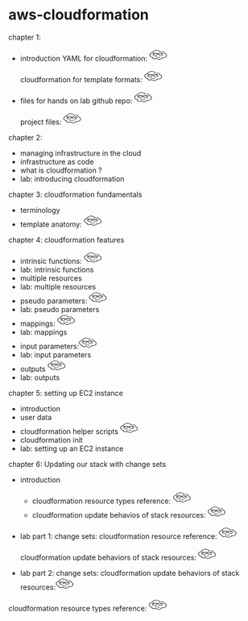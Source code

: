 # aws-cloudformation


chapter 1: 
- introduction
    YAML for cloudformation:
    <a href="https://aws.amazon.com/blogs/mt/the-virtues-of-yaml-cloudformation-and-using-cloudformation-designer-to-convert-json-to-yaml/"  target="_blank"><img src="https://github.com/cgpeanut/aws-cloudformation/blob/main/images/cloud.png" alt="IMAGE ALT TEXT HERE" width="35" height="25" /></a>

    cloudformation for template formats: 
    <a href="https://docs.aws.amazon.com/AWSCloudFormation/latest/UserGuide/template-formats.html"  target="_blank"><img src="https://github.com/cgpeanut/aws-cloudformation/blob/main/images/cloud.png" alt="IMAGE ALT TEXT HERE" width="35" height="25" /></a>

- files for hands on lab
    github repo: <a href="https://github.com/ACloudGuru/intro-to-CloudFormation_AC" target="_blank"><img src="https://github.com/cgpeanut/aws-cloudformation/blob/main/images/cloud.png" alt="IMAGE ALT TEXT HERE" width="35" height="25" /></a>

    project files: <a href="https://learn.acloud.guru/course/intro-aws-cloudformation/learn/infrastructure-in-the-cloud/42ad57ef-44e6-c08f-370d-b3309735af40/watch" target="_blank"><img src="https://github.com/cgpeanut/aws-cloudformation/blob/main/images/cloud.png" alt="IMAGE ALT TEXT HERE" width="35" height="25" /></a>


chapter 2: 
- managing infrastructure in the cloud
- infrastructure as code
- what is cloudformation ?
- lab: introducing cloudformation

chapter 3: cloudformation fundamentals
- terminology
- template anatomy: 
<a href="https://docs.aws.amazon.com/AWSCloudFormation/latest/UserGuide/template-anatomy.html" target="_blank"><img src="https://github.com/cgpeanut/aws-cloudformation/blob/main/images/cloud.png" alt="IMAGE ALT TEXT HERE" width="35" height="25" /></a>

chapter 4: cloudformation features
- intrinsic functions: <a href="https://docs.aws.amazon.com/AWSCloudFormation/latest/UserGuide/intrinsic-function-reference.html" target="_blank"><img src="https://github.com/cgpeanut/aws-cloudformation/blob/main/images/cloud.png" alt="IMAGE ALT TEXT HERE" width="35" height="25" /></a>
- lab: intrinsic functions
- multiple resources
- lab: multiple resources
- pseudo parameters: <a href="https://docs.aws.amazon.com/AWSCloudFormation/latest/UserGuide/pseudo-parameter-reference.html" target="_blank"><img src="https://github.com/cgpeanut/aws-cloudformation/blob/main/images/cloud.png" alt="IMAGE ALT TEXT HERE" width="35" height="25" /></a>
- lab: pseudo parameters
- mappings: <a href="https://docs.aws.amazon.com/AWSCloudFormation/latest/UserGuide/mappings-section-structure.html" target="_blank"><img src="https://github.com/cgpeanut/aws-cloudformation/blob/main/images/cloud.png" alt="IMAGE ALT TEXT HERE" width="35" height="25" /></a>
- lab: mappings
- input parameters:<a href="https://docs.aws.amazon.com/AWSCloudFormation/latest/UserGuide/parameters-section-structure.html" target="_blank"><img src="https://github.com/cgpeanut/aws-cloudformation/blob/main/images/cloud.png" alt="IMAGE ALT TEXT HERE" width="35" height="25" /></a>
- lab: input parameters
- outputs
    <a href="https://docs.aws.amazon.com/AWSCloudFormation/latest/UserGuide/outputs-section-structure.html" target="_blank"><img src="https://github.com/cgpeanut/aws-cloudformation/blob/main/images/cloud.png" alt="IMAGE ALT TEXT HERE" width="35" height="25" /></a>
- lab: outputs

chapter 5: setting up EC2 instance
- introduction
- user data
- cloudformation helper scripts
    <a href="https://docs.aws.amazon.com/AWSCloudFormation/latest/UserGuide/cfn-helper-scripts-reference.html" target="_blank"><img src="https://github.com/cgpeanut/aws-cloudformation/blob/main/images/cloud.png" alt="IMAGE ALT TEXT HERE" width="35" height="25" /></a>
- cloudformation init
- lab: setting up an EC2 instance

chapter 6: Updating our stack with change sets
- introduction
  - cloudformation resource types reference: <a href="https://docs.aws.amazon.com/AWSCloudFormation/latest/UserGuide/aws-template-resource-type-ref.html" target="_blank"><img src="https://github.com/cgpeanut/aws-cloudformation/blob/main/images/cloud.png" alt="IMAGE ALT TEXT HERE" width="35" height="25" /></a>
  - cloudformation update behavios of stack resources: <a href="https://docs.aws.amazon.com/AWSCloudFormation/latest/UserGuide/using-cfn-updating-stacks-update-behaviors.html" target="_blank"><img src="https://github.com/cgpeanut/aws-cloudformation/blob/main/images/cloud.png" alt="IMAGE ALT TEXT HERE" width="35" height="25" /></a>
- lab part 1: change sets: cloudformation resource reference: <a href="https://docs.aws.amazon.com/AWSCloudFormation/latest/UserGuide/aws-template-resource-type-ref.html" target="_blank"><img src="https://github.com/cgpeanut/aws-cloudformation/blob/main/images/cloud.png" alt="IMAGE ALT TEXT HERE" width="35" height="25" /></a>


  cloudformation update behaviors of stack resources: <a href="https://docs.aws.amazon.com/AWSCloudFormation/latest/UserGuide/using-cfn-updating-stacks-update-behaviors.html" target="_blank"><img src="https://github.com/cgpeanut/aws-cloudformation/blob/main/images/cloud.png" alt="IMAGE ALT TEXT HERE" width="35" height="25" /></a>

- lab part 2: change sets: cloudformation update behaviors of stack resources:<a href="https://docs.aws.amazon.com/AWSCloudFormation/latest/UserGuide/using-cfn-updating-stacks-update-behaviors.html" target="_blank"><img src="https://github.com/cgpeanut/aws-cloudformation/blob/main/images/cloud.png" alt="IMAGE ALT TEXT HERE" width="35" height="25" /></a>

cloudformation resource types reference: <a href="https://docs.aws.amazon.com/AWSCloudFormation/latest/UserGuide/aws-template-resource-type-ref.html" target="_blank"><img src="https://github.com/cgpeanut/aws-cloudformation/blob/main/images/cloud.png" alt="IMAGE ALT TEXT HERE" width="35" height="25" /></a>